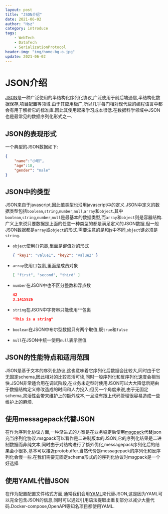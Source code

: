 ```yaml
---
layout: post
title: "JSON介绍"
date: 2021-06-02
author: "Hsz"
category: introduce
tags:
    - WebTech
    - DataTech
    - SerializationProtocol
header-img: "img/home-bg-o.jpg"
update: 2021-06-02
---
```

# JSON介绍

[JSON](https://www.json.org/json-zh.html)是一种广泛使用的半结构化序列化协议,广泛使用于前后端通信,半结构化数据保存,项目配置等领域.由于其应用极广,所以几乎每门相对现代些的编程语言中都会有用于解析它的标准库.因此其使用起来学习成本很低.在数据科学领域中JSON也是最常见的数据序列化形式之一.

## JSON的表现形式

一个典型的JSON数据如下:

```json
{
    "name":"小明",
    "age":18,
    "gender": "male"
}
```

## JSON中的类型

JSON来自于javascript,因此值类型也沿用javascript中的定义.JSON中定义的数据类型包括`boolean`,`string`,`number`,`null`,`array`和`object`.其中`boolean`,`string`,`number`,`null`是最基本的数据类型,而`array`和`object`则是容器结构.广义上来说只要数据是上面的任意一种类型的都是满足定义的JSON数据,但一般JSON数据都是`array`或`object`的形式.需要注意的是和js中不同,`object`键必须是`string`.

+ `object`使用`{}`包裹,里面是键值对的形式

    ```json
    { "key1": "value1", "key2": "value2" }
    ```

+ `array`使用`[]`包裹,里面是成员对象

    ```json
    [ "first", "second", "third" ]
    ```

+ `number`在JSON中也不区分整数和浮点数

    ```json
    42
    3.1415926
    ```

+ `string`在JSON中字符串只能使用`""`包裹

    ```json
    "This is a string"
    ```

+ `boolean`在JSON中布尔型数据只有两个取值,既`true`和`false`

+ `null`在JSON中统一使用`null`表示空值

## JSON的性能特点和适用范围

JSON是基于文本的序列化协议,这也意味着它序列化后数据会比较大,同时由于它无固定schema,因此相对的比较灵活可读,同时一般序列化和反序列化速度会相当快.JSON非常适合用在调试阶段,在业务未定型时使用JSON可以大大降低后期由于数据结构定义修改造成的时间和人力投入;但另一个角度来说,由于无固定schema,灵活性会带来维护上的额外成本,一旦没有跟上代码管理很容易造成一些维护上的麻烦.

## 使用messagepack代替JSON

在作为序列化协议方面,一种渐进式的方案是在业务稳定后使用[msgpack](https://msgpack.org/)代替json充当序列化协议.msgpack可以看作是二进制版本的JSON,它的序列化结果是二进制数据而非纯文本,同时由于对结构进行了额外优化,messagepack序列化后的结果会小很多,基本可以接近protobuffer.当然代价是messagepack的序列化和反序列化会慢一些.在我们需要无固定schema形式的的序列化协议时msgpack是一个好选择

## 使用YAML代替JSON

在作为配置配置文件格式方面,通常我们会用[YAML](http://yaml.org/)来代替JSON,这是因为YAML可以完全包含JSON的信息,同时可以通过引用语法提取出重复部分以减少大量代码.Docker-compose,OpenAPI等知名项目都使用YAML.